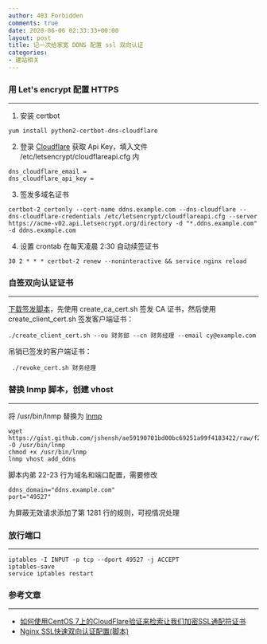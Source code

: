 ```yaml
---
author: 403 Forbidden
comments: true
date: 2020-06-06 02:33:33+00:00
layout: post
title: 记一次给家宽 DDNS 配置 ssl 双向认证
categories:
- 建站相关
---
```

### 用 Let's encrypt 配置 HTTPS
---

1. 安装 certbot

```shell
yum install python2-certbot-dns-cloudflare
```

2. 登录 [Cloudflare](https://www.cloudflare.com/a/profile) 获取 Api Key，填入文件 /etc/letsencrypt/cloudflareapi.cfg 内

```
dns_cloudflare_email = 
dns_cloudflare_api_key = 
```

3. 签发多域名证书

```shell
certbot-2 certonly --cert-name ddns.example.com --dns-cloudflare --dns-cloudflare-credentials /etc/letsencrypt/cloudflareapi.cfg --server https://acme-v02.api.letsencrypt.org/directory -d "*.ddns.example.com" -d ddns.example.com
```

4. 设置 crontab 在每天凌晨 2:30 自动续签证书

```
30 2 * * * certbot-2 renew --noninteractive && service nginx reload
```

### 自签双向认证证书
---

[下载签发脚本](https://gist.github.com/jshensh/9442300c6a86b1ab08040d39de37df5b)，先使用 create_ca_cert.sh 签发 CA 证书，然后使用 create_client_cert.sh 签发客户端证书：

```shell
./create_client_cert.sh --ou 财务部 --cn 财务经理 --email cy@example.com
```

吊销已签发的客户端证书：

```shell
 ./revoke_cert.sh 财务经理
```

### 替换 lnmp 脚本，创建 vhost
---

将 /usr/bin/lnmp 替换为 [lnmp](https://gist.github.com/jshensh/ae59190701bd00bc69251a99f4183422)

```shell
wget https://gist.github.com/jshensh/ae59190701bd00bc69251a99f4183422/raw/f2e4f4c9167c22557119014c223bc72be5c4bf14/lnmp -O /usr/bin/lnmp
chmod +x /usr/bin/lnmp
lnmp vhost add_ddns
```

脚本内弟 22-23 行为域名和端口配置，需要修改

```shell
ddns_domain="ddns.example.com"
port="49527"
```

为屏蔽无效请求添加了第 1281 行的规则，可视情况处理

### 放行端口
---

```shell
iptables -I INPUT -p tcp --dport 49527 -j ACCEPT
iptables-save
service iptables restart
```

### 参考文章
---

* [如何使用CentOS 7上的CloudFlare验证来检索让我们加密SSL通配符证书](https://cloud.tencent.com/developer/article/1360712)
* [Nginx SSL快速双向认证配置(脚本)](https://segmentfault.com/a/1190000015295122)